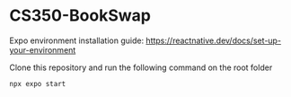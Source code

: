 # CS350-BookSwap

Expo environment installation guide: https://reactnative.dev/docs/set-up-your-environment

Clone this repository and run the following command on the root folder

`npx expo start`


